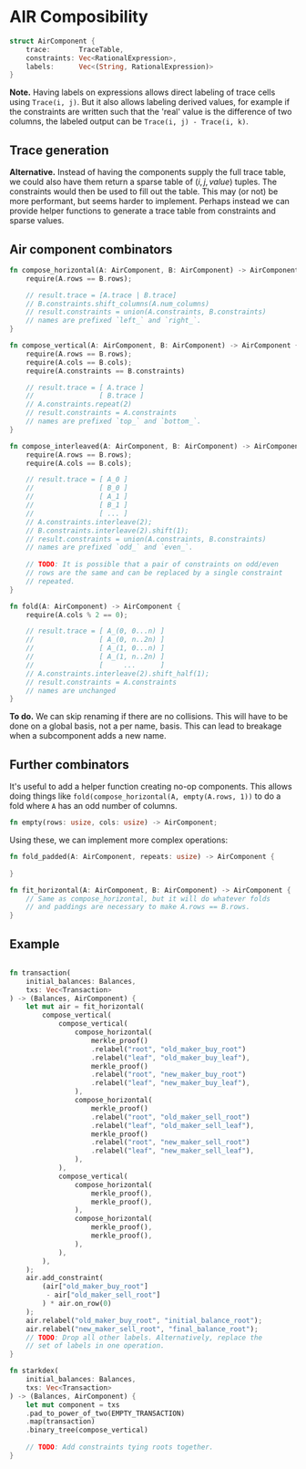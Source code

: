 # AIR Composibility

```rust
struct AirComponent {
    trace:       TraceTable,
    constraints: Vec<RationalExpression>,
    labels:      Vec<(String, RationalExpression)>
}
```

**Note.** Having labels on expressions allows direct labeling of trace cells  using `Trace(i, j)`. But it also allows labeling derived values, for example if the constraints are written such that the 'real' value is the difference of two columns, the labeled output can be `Trace(i, j) - Trace(i, k)`.

## Trace generation

**Alternative.** Instead of having the components supply the full trace table, we could also have them return a sparse table of $(i, j, value)$ tuples. The constraints would then be used to fill out the table. This may (or not) be more performant, but seems harder to implement. Perhaps instead we can provide helper functions to generate a trace table from constraints and sparse values.


## Air component combinators

```rust
fn compose_horizontal(A: AirComponent, B: AirComponent) -> AirComponent {
    require(A.rows == B.rows);

    // result.trace = [A.trace | B.trace]
    // B.constraints.shift_columns(A.num_columns)
    // result.constraints = union(A.constraints, B.constraints)
    // names are prefixed `left_` and `right_`.
}
```

```rust
fn compose_vertical(A: AirComponent, B: AirComponent) -> AirComponent {
    require(A.rows == B.rows);
    require(A.cols == B.cols);
    require(A.constraints == B.constraints)

    // result.trace = [ A.trace ]
    //                [ B.trace ]
    // A.constraints.repeat(2)
    // result.constraints = A.constraints
    // names are prefixed `top_` and `bottom_`.
}
```

```rust
fn compose_interleaved(A: AirComponent, B: AirComponent) -> AirComponent {
    require(A.rows == B.rows);
    require(A.cols == B.cols);

    // result.trace = [ A_0 ]
    //                [ B_0 ]
    //                [ A_1 ]
    //                [ B_1 ]
    //                [ ... ]
    // A.constraints.interleave(2);
    // B.constraints.interleave(2).shift(1);
    // result.constraints = union(A.constraints, B.constraints)
    // names are prefixed `odd_` and `even_`.
    
    // TODO: It is possible that a pair of constraints on odd/even
    // rows are the same and can be replaced by a single constraint
    // repeated.
}
```

```rust
fn fold(A: AirComponent) -> AirComponent {
    require(A.cols % 2 == 0);

    // result.trace = [ A_(0, 0...n) ]
    //                [ A_(0, n..2n) ]
    //                [ A_(1, 0...n) ]
    //                [ A_(1, n..2n) ]
    //                [     ...      ]
    // A.constraints.interleave(2).shift_half(1);
    // result.constraints = A.constraints
    // names are unchanged
}
```

**To do.** We can skip renaming if there are no collisions. This will have to be done on a global basis, not a per name, basis. This can lead to breakage when a subcomponent adds a new name.

## Further combinators

It's useful to add a helper function creating no-op components. This allows doing things like `fold(compose_horizontal(A, empty(A.rows, 1))` to do a fold where `A` has an odd number of columns.

```rust
fn empty(rows: usize, cols: usize) -> AirComponent;
```

Using these, we can implement more complex operations:

```rust
fn fold_padded(A: AirComponent, repeats: usize) -> AirComponent {
    
}
```

```rust
fn fit_horizontal(A: AirComponent, B: AirComponent) -> AirComponent {
    // Same as compose_horizontal, but it will do whatever folds
    // and paddings are necessary to make A.rows == B.rows.
}
```


## Example

```rust

fn transaction(
    initial_balances: Balances,
    txs: Vec<Transaction>
) -> (Balances, AirComponent) {
    let mut air = fit_horizontal(
        compose_vertical(
            compose_vertical(
                compose_horizontal(
                    merkle_proof()
                    .relabel("root", "old_maker_buy_root")
                    .relabel("leaf", "old_maker_buy_leaf"),
                    merkle_proof()
                    .relabel("root", "new_maker_buy_root")
                    .relabel("leaf", "new_maker_buy_leaf"),
                ),
                compose_horizontal(
                    merkle_proof()
                    .relabel("root", "old_maker_sell_root")
                    .relabel("leaf", "old_maker_sell_leaf"),
                    merkle_proof()
                    .relabel("root", "new_maker_sell_root")
                    .relabel("leaf", "new_maker_sell_leaf"),
                ),
            ),
            compose_vertical(
                compose_horizontal(
                    merkle_proof(),
                    merkle_proof(),
                ),
                compose_horizontal(
                    merkle_proof(),
                    merkle_proof(),
                ),
            ),
        ),
    );
    air.add_constraint(
        (air["old_maker_buy_root"] 
         - air["old_maker_sell_root"]
        ) * air.on_row(0)
    );
    air.relabel("old_maker_buy_root", "initial_balance_root");
    air.relabel("new_maker_sell_root", "final_balance_root");
    // TODO: Drop all other labels. Alternatively, replace the
    // set of labels in one operation.
}

fn starkdex(
    initial_balances: Balances,
    txs: Vec<Transaction>
) -> (Balances, AirComponent) {
    let mut component = txs
    .pad_to_power_of_two(EMPTY_TRANSACTION)
    .map(transaction)
    .binary_tree(compose_vertical)
    
    // TODO: Add constraints tying roots together.
}
```
